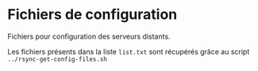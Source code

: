 # Fichiers de configuration

Fichiers pour configuration des serveurs distants.

Les fichiers présents dans la liste `list.txt`
sont récupérés grâce au script `../rsync-get-config-files.sh`
